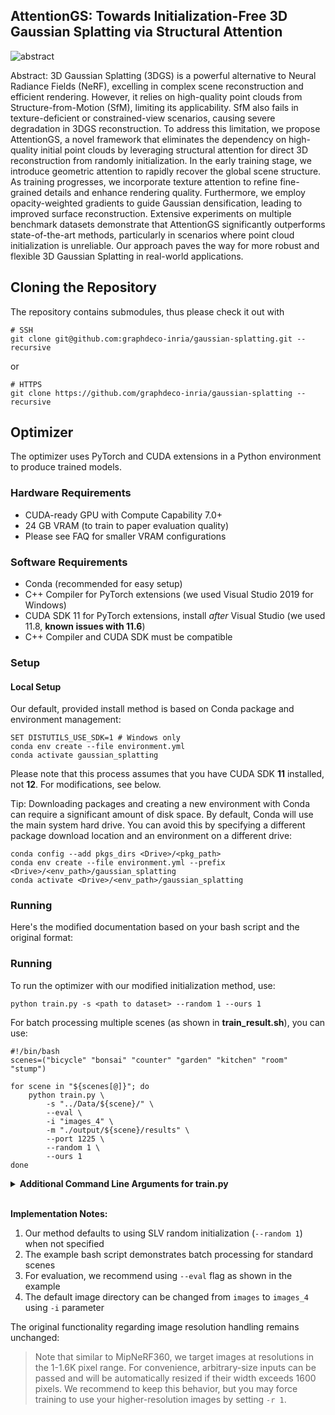 ## AttentionGS: Towards Initialization-Free 3D Gaussian Splatting via Structural Attention

![abstract](/Users/ziaoliu/Downloads/Attention_GS/assets/abstract.png)

Abstract: 3D Gaussian Splatting (3DGS) is a powerful alternative to Neural Radiance Fields (NeRF), excelling in complex scene reconstruction and efficient rendering. However, it relies on high-quality point clouds from Structure-from-Motion (SfM), limiting its applicability. SfM also fails in texture-deficient or constrained-view scenarios, causing severe degradation in 3DGS reconstruction. To address this limitation, we propose AttentionGS, a novel framework that eliminates the dependency on high-quality initial point clouds by leveraging structural attention for direct 3D reconstruction from randomly initialization. In the early training stage, we introduce geometric attention to rapidly recover the global scene structure. As training progresses, we incorporate texture attention to refine fine-grained details and enhance rendering quality. Furthermore, we employ opacity-weighted gradients to guide Gaussian densification, leading to improved surface reconstruction. Extensive experiments on multiple benchmark datasets demonstrate that AttentionGS significantly outperforms state-of-the-art methods, particularly in scenarios where point cloud initialization is unreliable. Our approach paves the way for more robust and flexible 3D Gaussian Splatting in real-world applications.

## Cloning the Repository

The repository contains submodules, thus please check it out with 
```shell
# SSH
git clone git@github.com:graphdeco-inria/gaussian-splatting.git --recursive
```
or
```shell
# HTTPS
git clone https://github.com/graphdeco-inria/gaussian-splatting --recursive
```



## Optimizer

The optimizer uses PyTorch and CUDA extensions in a Python environment to produce trained models. 

### Hardware Requirements

- CUDA-ready GPU with Compute Capability 7.0+
- 24 GB VRAM (to train to paper evaluation quality)
- Please see FAQ for smaller VRAM configurations

### Software Requirements
- Conda (recommended for easy setup)
- C++ Compiler for PyTorch extensions (we used Visual Studio 2019 for Windows)
- CUDA SDK 11 for PyTorch extensions, install *after* Visual Studio (we used 11.8, **known issues with 11.6**)
- C++ Compiler and CUDA SDK must be compatible

### Setup

#### Local Setup

Our default, provided install method is based on Conda package and environment management:
```shell
SET DISTUTILS_USE_SDK=1 # Windows only
conda env create --file environment.yml
conda activate gaussian_splatting
```
Please note that this process assumes that you have CUDA SDK **11** installed, not **12**. For modifications, see below.

Tip: Downloading packages and creating a new environment with Conda can require a significant amount of disk space. By default, Conda will use the main system hard drive. You can avoid this by specifying a different package download location and an environment on a different drive:

```shell
conda config --add pkgs_dirs <Drive>/<pkg_path>
conda env create --file environment.yml --prefix <Drive>/<env_path>/gaussian_splatting
conda activate <Drive>/<env_path>/gaussian_splatting
```

### Running

Here's the modified documentation based on your bash script and the original format:

### Running

To run the optimizer with our modified initialization method, use:

```shell
python train.py -s <path to dataset> --random 1 --ours 1
```

For batch processing multiple scenes (as shown in **train_result.sh**), you can use:

```shell
#!/bin/bash
scenes=("bicycle" "bonsai" "counter" "garden" "kitchen" "room" "stump")

for scene in "${scenes[@]}"; do
    python train.py \
        -s "../Data/${scene}/" \
        --eval \
        -i "images_4" \
        -m "./output/${scene}/results" \
        --port 1225 \
        --random 1 \
        --ours 1
done
```

<details>
<summary><span style="font-weight: bold;">Additional Command Line Arguments for train.py</span></summary>

#### --random
Specifies the initialization method:
- `0`: Original 3DGS initialization (default)
- `1`: SLV random initialization

#### --ours
Selects between implementation versions:
- `0`: Use original 3DGS implementation
- `1`: Use our modified implementation (recommended)

#### --port
Port to use for GUI server (modified default to `1225` in our example)

#### --images / -i
Alternative subdirectory for images (modified default to `images_4` in our example)

All original arguments remain supported, including:

#### --source_path / -s
Path to the source directory containing a COLMAP or Synthetic NeRF data set.

#### --model_path / -m 
Path where the trained model should be stored (`output/<random>` by default).

#### --eval
Add this flag to use a MipNeRF360-style training/test split for evaluation.

#### --resolution / -r
Specifies resolution of the loaded images before training.

</details>
<br>

**Implementation Notes:**
1. Our method defaults to using SLV random initialization (`--random 1`) when not specified
2. The example bash script demonstrates batch processing for standard scenes
3. For evaluation, we recommend using `--eval` flag as shown in the example
4. The default image directory can be changed from `images` to `images_4` using `-i` parameter

The original functionality regarding image resolution handling remains unchanged:

> Note that similar to MipNeRF360, we target images at resolutions in the 1-1.6K pixel range. For convenience, arbitrary-size inputs can be passed and will be automatically resized if their width exceeds 1600 pixels. We recommend to keep this behavior, but you may force training to use your higher-resolution images by setting `-r 1`.
